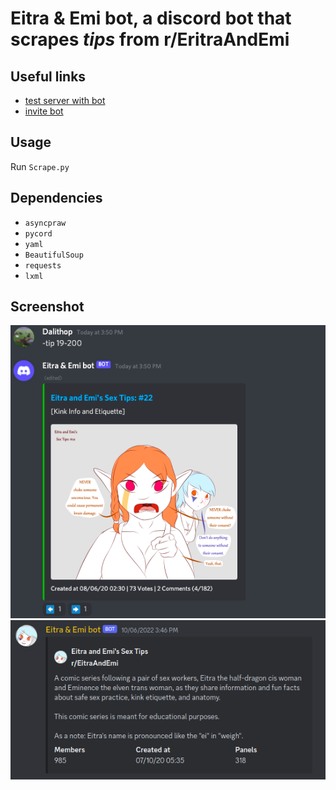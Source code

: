 # Eitra & Emi bot, a discord bot that scrapes *tips* from r/EritraAndEmi
## Useful links
- [test server with bot](https://discord.gg/7jTnar4USX)  
- [invite bot](https://discord.com/api/oauth2/authorize?client_id=905098976641044540&permissions=8&scope=bot)
## Usage
Run `Scrape.py`
## Dependencies
- `asyncpraw`
- `pycord`
- `yaml`
- `BeautifulSoup`
- `requests`
- `lxml`
## Screenshot
![image](Screenshot.png)
![image](Screenshot1.png)
